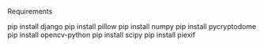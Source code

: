 Requirements

pip install django
pip install pillow
pip install numpy
pip install pycryptodome
pip install opencv-python
pip install scipy
pip install piexif

